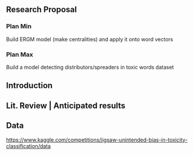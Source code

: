 ## Research Proposal       
### Plan Min      
Build ERGM model (make centralities) and apply it onto word vectors
### Plan Max       
Build a model detecting distributors/spreaders in toxic words dataset         
## Introduction
## Lit. Review | Anticipated results
## Data
https://www.kaggle.com/competitions/jigsaw-unintended-bias-in-toxicity-classification/data
